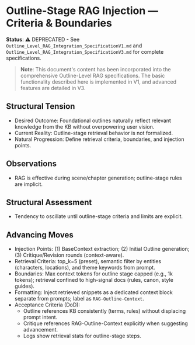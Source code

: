 # Outline-Stage RAG Injection — Criteria & Boundaries

**Status**: ⚠️ DEPRECATED - See `Outline_Level_RAG_Integration_SpecificationV1.md` and `Outline_Level_RAG_Integration_SpecificationV3.md` for complete specifications.

> **Note**: This document's content has been incorporated into the comprehensive Outline-Level RAG specifications. The basic functionality described here is implemented in V1, and advanced features are detailed in V3.

## Structural Tension
- Desired Outcome: Foundational outlines naturally reflect relevant knowledge from the KB without overpowering user vision.
- Current Reality: Outline-stage retrieval behavior is not formalized.
- Natural Progression: Define retrieval criteria, boundaries, and injection points.

## Observations
- RAG is effective during scene/chapter generation; outline-stage rules are implicit.

## Structural Assessment
- Tendency to oscillate until outline-stage criteria and limits are explicit.

## Advancing Moves
- Injection Points: (1) BaseContext extraction; (2) Initial Outline generation; (3) Critique/Revision rounds (context-aware).
- Retrieval Criteria: top_k=5 (preset), semantic filter by entities (characters, locations), and theme keywords from prompt.
- Boundaries: Max context tokens for outline stage capped (e.g., 1k tokens); retrieval confined to high-signal docs (rules, canon, style guides).
- Formatting: Inject retrieved snippets as a dedicated context block separate from prompts; label as `RAG-Outline-Context`.
- Acceptance Criteria (DoD):
  - Outline references KB consistently (terms, rules) without displacing prompt intent.
  - Critique references RAG-Outline-Context explicitly when suggesting advancement.
  - Logs show retrieval stats for outline-stage steps.
